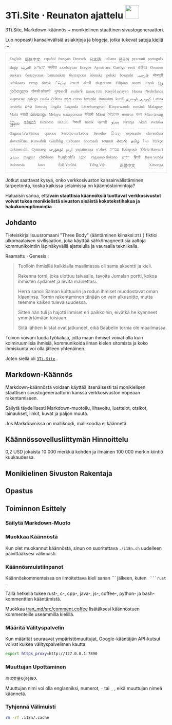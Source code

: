 <h1 style="justify-content:space-between">3Ti.Site ⋅ Reunaton ajattelu <img src="//i-01.eu.org/3Ti/logo.svg" style="user-select:none;margin-top:-1px;width:42px"></h1>

3Ti.Site, Markdown-käännös + monikielinen staattinen sivustogeneraattori.

Luo nopeasti kansainvälisiä asiakirjoja ja blogeja, jotka tukevat [satoja kieliä](https://github.com/i18n-site/node/blob/main/lang/src/index.js) ...

<pre class="langli" style="display:flex;flex-wrap:wrap;background:transparent;border:1px solid #eee;font-size:12px;box-shadow:0 0 3px inset #eee;padding:12px 5px 4px 12px;justify-content:space-between;"><style>pre.langli i{font-weight:300;font-family:s;margin-right:7px;margin-bottom:8px;font-style:normal;color:#666;border-bottom:1px dashed #ccc;}</style><i>English</i><i> 简体中文 </i><i>español</i><i>français</i><i>Deutsch</i><i> 日本語 </i><i>italiano</i><i>한국어</i><i>русский</i><i>português</i><i>shqip</i><i>‫العربية‬</i><i>አማርኛ</i><i>অসমীয়া</i><i>azərbaycan</i><i>Eʋegbe</i><i>Aymar aru</i><i>Gaeilge</i><i>eesti</i><i>ଓଡ଼ିଆ</i><i>Oromoo</i><i>euskara</i><i>беларуская</i><i>bamanakan</i><i>български</i><i>íslenska</i><i>polski</i><i>bosanski</i><i>‫فارسی‬</i><i>भोजपुरी</i><i>Afrikaans</i><i>татар</i><i>dansk</i><i>‫ދިވެހިބަސް‬</i><i>ትግርኛ</i><i>डोगरी</i><i>संस्कृत भाषा</i><i>Filipino</i><i>suomi</i><i>Frysk</i><i>ខ្មែរ</i><i>ქართული</i><i>गोंयची कोंकणी</i><i>ગુજરાતી</i><i>avañe’ẽ</i><i>қазақ тілі</i><i>Kreyòl ayisyen</i><i>Hausa</i><i>Nederlands</i><i>кыргызча</i><i>galego</i><i>català</i><i>čeština</i><i>ಕನ್ನಡ</i><i>corsu</i><i>hrvatski</i><i>Runasimi</i><i>kurdî</i><i>‫کوردیی ناوەندی‬</i><i>Latina</i><i>latviešu</i><i>ລາວ</i><i>lietuvių</i><i>lingála</i><i>Luganda</i><i>Lëtzebuergesch</i><i>Kinyarwanda</i><i>română</i><i>Malagasy</i><i>Malti</i><i>मराठी</i><i>മലയാളം</i><i>Melayu</i><i>македонски</i><i>मैथिली</i><i>Māori</i><i>মৈতৈলোন্</i><i>монгол</i><i>বাংলা</i><i>Mizo ṭawng</i><i>မြန်မာ</i><i>𞄀𞄄𞄰𞄩𞄍𞄜𞄰</i><i>IsiXhosa</i><i>isiZulu</i><i>नेपाली</i><i>norsk</i><i>ਪੰਜਾਬੀ</i><i>‫پښتو‬</i><i>Nyanja</i><i>Akan</i><i>svenska</i><i>Gagana fa'a Sāmoa</i><i>српски</i><i>Sesotho sa Leboa</i><i>Sesotho</i><i>සිංහල</i><i>esperanto</i><i>slovenčina</i><i>slovenščina</i><i>Kiswahili</i><i>Gàidhlig</i><i>Cebuano</i><i>Soomaali</i><i>тоҷикӣ</i><i>తెలుగు</i><i>தமிழ்</i><i>ไทย</i><i>Türkçe</i><i>türkmen dili</i><i>Cymraeg</i><i>‫ئۇيغۇرچە‬</i><i>‫اردو‬</i><i>українська</i><i>o‘zbek</i><i>‫עברית‬</i><i>Ελληνικά</i><i>ʻŌlelo Hawaiʻi</i><i>‫سنڌي‬</i><i>magyar</i><i>chiShona</i><i>հայերեն</i><i>Igbo</i><i>Pagsasao Ilokano</i><i>‫ייִדיש‬</i><i>हिन्दी</i><i>Basa Sunda</i><i>Indonesia</i><i>Jawa</i><i>Èdè Yorùbá</i><i>Tiếng Việt</i><i> 正體中文 </i><i>Xitsonga</i></pre>

Jotkut saattavat kysyä, onko verkkosivuston kansainvälistäminen tarpeetonta, koska kaikissa selaimissa on käännöstoimintoja?

Haluaisin sanoa, että**vain staattisia käännöksiä tuottavat verkkosivustot voivat tukea monikielistä sivuston sisäistä kokotekstihakua ja hakukoneoptimointia** .

## Johdanto

Tieteiskirjallisuusromaani &quot;Three Body&quot; (ääntäminen kiinaksi:`3Tǐ` ) fiktioi ulkomaalaisen sivilisaation, joka käyttää sähkömagneettisia aaltoja kommunikointiin läpinäkyvällä ajattelulla ja vauraalla tekniikalla.

Raamattu · Genesis :

> Tuolloin ihmisillä kaikkialla maailmassa oli sama aksentti ja kieli.
>
> Rakenna torni, joka ulottuu taivaalle, tavoita Jumalan portti, kokoa ihmisten sydämet ja levitä mainettasi.
>
> Herra sanoi: Saman kulttuurin ja rodun ihmiset muodostavat oman klaaninsa. Tornin rakentaminen tänään on vain alkusoitto, mutta teemme kaiken tulevaisuudessa.
>
> Sitten hän tuli ja hajotti ihmiset eri paikkoihin, eivätkä he kyenneet ymmärtämään toisiaan.
>
> Siitä lähtien kiistat ovat jatkuneet, eikä Baabelin tornia ole maailmassa.

Toivon voivani luoda työkaluja, jotta maan ihmiset voivat olla kuin kolmiruumiisia ihmisiä, kommunikoida ilman kielen sitomista ja koko ihmiskunta voi olla jälleen yhtenäinen.

Joten siellä oli [`3Ti.Site`](//3Ti.Site) .

## Markdown-Käännös

Markdown-käännöstä voidaan käyttää itsenäisesti tai monikielisen staattisen sivustogeneraattorin kanssa verkkosivuston nopeaan rakentamiseen.

Säilytä täydellisesti Markdown-muotoilu, lihavoitu, luettelot, otsikot, lainaukset, linkit, kuvat ja paljon muuta.

Jos Markdownissa on mallikoodi, mallikoodia ei käännetä.

## Käännössovellusliittymän Hinnoittelu

0,2 USD jokaista 10 000 merkkiä kohden ja ilmainen 100 000 merkin kiintiö kuukaudessa.

## Monikielinen Sivuston Rakentaja

## Opastus

## Toiminnon Esittely

### Säilytä Markdown-Muoto

### Muokkaa Käännöstä

Kun olet muokannut käännöstä, sinun on suoritettava `./i18n.sh` uudelleen päivittääksesi välimuisti.

### Käännösmuistiinpanot

Käännöskommenteissa on ilmoitettava kieli sanan \``` jälkeen, kuten ` ```rust` .

Tällä hetkellä tukee rust-, c-, cpp-, java-, js-, coffee-, python- ja bash-kommenttien kääntämistä.

Muokkaa [tran_md/src/comment.coffee](https://github.com/i18n-site/node/blob/main/tran_md/src/comment.coffee) lisätäksesi käännöstuen kommenteille useammilla kielillä.

### Määritä Välityspalvelin

Kun määrität seuraavat ympäristömuuttujat, Google-kääntäjän API-kutsut voivat kulkea välityspalvelimen kautta.

```bash
export https_proxy=http://127.0.0.1:7890
```

### Muuttujan Upottaminen

```
测试变量${0}嵌入
```

Muuttujan nimi voi olla englanniksi, numerot, `-` tai `_` , eikä muuttujan nimeä käännetä.

### Tyhjennä Välimuisti

```bash
rm -rf .i18n/.cache
```
